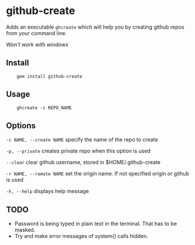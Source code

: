 github-create
==============

Adds an executable `ghcreate` which will help you by creating github repos from your command line.

*Won't work with windows*

Install
--------

        gem install github-create


Usage
------

        ghcreate -c REPO_NAME

Options
--------

`-c NAME, --create NAME`              specify the name of the repo to create

`-p, --private`             creates private repo when this option is used

`--clear`                   clear github username, stored in $HOME/.github-create

`-r NAME, --remote NAME`         set the origin name. If not specified origin or github is used

`-h, --help`                displays help message


TODO
-------

* Password is being typed in plain text in the terminal. That has to be masked.
* Try and make error messages of system() calls hidden.